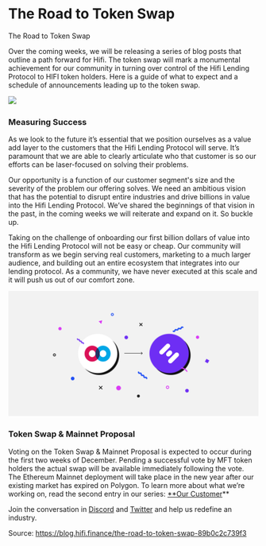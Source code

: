
# The Road to Token Swap

The Road to Token Swap

Over the coming weeks, we will be releasing a series of blog posts that outline a path forward for Hifi. The token swap will mark a monumental achievement for our community in turning over control of the Hifi Lending Protocol to HIFI token holders. Here is a guide of what to expect and a schedule of announcements leading up to the token swap.

![](../images/2022-10-24_the-road-to-token-swap/1_ZFjOx6A-hHZMojzumRFNQg.png)

### Measuring Success

As we look to the future it’s essential that we position ourselves as a value add layer to the customers that the Hifi Lending Protocol will serve. It’s paramount that we are able to clearly articulate who that customer is so our efforts can be laser-focused on solving their problems.

Our opportunity is a function of our customer segment's size and the severity of the problem our offering solves. We need an ambitious vision that has the potential to disrupt entire industries and drive billions in value into the Hifi Lending Protocol. We’ve shared the beginnings of that vision in the past, in the coming weeks we will reiterate and expand on it. So buckle up.

Taking on the challenge of onboarding our first billion dollars of value into the Hifi Lending Protocol will not be easy or cheap. Our community will transform as we begin serving real customers, marketing to a much larger audience, and building out an entire ecosystem that integrates into our lending protocol. As a community, we have never executed at this scale and it will push us out of our comfort zone.

![](../images/2022-10-24_the-road-to-token-swap/1_xguZN9bXnuPE1rflRMPiLg.png)

### Token Swap & Mainnet Proposal

Voting on the Token Swap & Mainnet Proposal is expected to occur during the first two weeks of December. Pending a successful vote by MFT token holders the actual swap will be available immediately following the vote. The Ethereum Mainnet deployment will take place in the new year after our existing market has expired on Polygon. To learn more about what we’re working on, read the second entry in our series: [**Our Customer](https://blog.hifi.finance/our-customer-d1f956a87e90)**

Join the conversation in [Discord](https://discord.com/invite/mhtSRz6) and [Twitter](https://twitter.com/hififinance) and help us redefine an industry.


Source: https://blog.hifi.finance/the-road-to-token-swap-89b0c2c739f3
